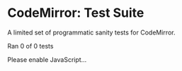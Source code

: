 CodeMirror: Test Suite
======================

A limited set of programmatic sanity tests for CodeMirror.

Ran <span id="progress_ran">0</span><span id="progress_total"> of 0</span> tests

Please enable JavaScript…
